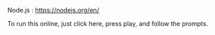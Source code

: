 Node.js : https://nodejs.org/en/

To run this online, just click here, press play, and follow the prompts.
